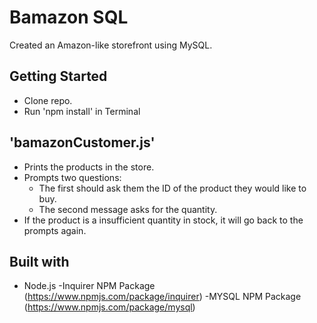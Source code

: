 # Bamazon SQL

Created an Amazon-like storefront using MySQL.

## Getting Started

- Clone repo.
- Run 'npm install' in Terminal


## 'bamazonCustomer.js'

- Prints the products in the store.
- Prompts two questions:
   * The first should ask them the ID of the product they would like to buy.
   * The second message asks for the quantity.
- If the product is a insufficient quantity in stock, it will go back to the prompts again.

## Built with 

- Node.js
-Inquirer NPM Package (https://www.npmjs.com/package/inquirer)
-MYSQL NPM Package (https://www.npmjs.com/package/mysql)
